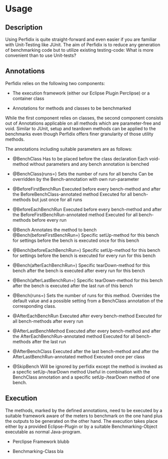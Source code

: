 <!--
~~
~~ Copyright (c) 2011, University of Konstanz, Distributed Systems Group
~~ All rights reserved.
~~
~~ Redistribution and use in source and binary forms, with or without
~~ modification, are permitted provided that the following conditions are met:
~~     * Redistributions of source code must retain the above copyright
~~       notice, this list of conditions and the following disclaimer.
~~     * Redistributions in binary form must reproduce the above copyright
~~       notice, this list of conditions and the following disclaimer in the
~~       documentation and/or other materials provided with the distribution.
~~     * Neither the name of the University of Konstanz nor the
~~       names of its contributors may be used to endorse or promote products
~~       derived from this software without specific prior written permission.
~~
~~ THIS SOFTWARE IS PROVIDED BY THE COPYRIGHT HOLDERS AND CONTRIBUTORS "AS IS" AND
~~ ANY EXPRESS OR IMPLIED WARRANTIES, INCLUDING, BUT NOT LIMITED TO, THE IMPLIED
~~ WARRANTIES OF MERCHANTABILITY AND FITNESS FOR A PARTICULAR PURPOSE ARE
~~ DISCLAIMED. IN NO EVENT SHALL <COPYRIGHT HOLDER> BE LIABLE FOR ANY
~~ DIRECT, INDIRECT, INCIDENTAL, SPECIAL, EXEMPLARY, OR CONSEQUENTIAL DAMAGES
~~ (INCLUDING, BUT NOT LIMITED TO, PROCUREMENT OF SUBSTITUTE GOODS OR SERVICES;
~~ LOSS OF USE, DATA, OR PROFITS; OR BUSINESS INTERRUPTION) HOWEVER CAUSED AND
~~ ON ANY THEORY OF LIABILITY, WHETHER IN CONTRACT, STRICT LIABILITY, OR TORT
~~ (INCLUDING NEGLIGENCE OR OTHERWISE) ARISING IN ANY WAY OUT OF THE USE OF THIS
~~ SOFTWARE, EVEN IF ADVISED OF THE POSSIBILITY OF SUCH DAMAGE.
~~
-->

Usage
==========

Description
--------

Using Perfidix is quite straight-forward and even easier if you are familiar with Unit-Testing like JUnit.
The aim of Perfidix is to reduce any generation of benchmarking code but to utilize existing testing-code:
What is more convenient than to use Unit-tests?

Annotations
----------

Perfidix relies on the following two components:

* The execution framework (either our Eclipse Plugin Perclipse) or a container class

* Annotations for methods and classes to be benchmarked

While the first component relies on classes, the second component consists out of Annotations 
applicable on all methods which are parameter-free and void. Similar to JUnit, setup and teardown methods
can be applied to the benchmarks even though Perfidix offers finer granularity of those utility methods.

The annotations including suitable parameters are as follows:

* @BenchClass
 Has to be placed before the class declaration
Each void-method without parameters and any bench annotation is benched

* @BenchClass(runs=)
 Sets the number of runs for all benchs
Can be overridden by the Bench-annotation with own run-parameter

* @BeforeFirstBenchRun
Executed before every bench-method and after the BeforeBenchClass-annotated method
Executed for all bench-methods but just once for all runs

* @BeforeEachBenchRun
 Executed before every bench-method and after the BeforeFirstBenchRun-annotated method
 Executed for all bench-methods before every run

* @Bench
Annotates the method to bench
@Bench(beforeFirstBenchRun=)
Specific setUp-method for this bench for settings before the bench
is executed once for this bench

* @Bench(beforeEachBenchRun=)
Specific setUp-method for this bench for settings before the bench
is executed for every run for this bench

* @Bench(afterEachBenchRun=)
Specific tearDown-method for this bench after the bench
is executed after every run for this bench

* @Bench(afterLastBenchRun=)
Specific tearDown-method for this bench after the bench
is executed after the last run of this bench

* @Bench(runs=)
Sets the number of runs for this method.
Overrides the default value and a possible setting from a BenchClass annotation of the corresponding class.

* @AfterEachBenchRun
Executed after every bench-method
Executed for all bench-methods after every run

* @AfterLastBenchMethod
Executed after every bench-method and after the AfterEachBenchRun-annotated method
Executed for all bench-methods after the last run

* @AfterBenchClass
Executed after the last bench-method and after the AfterLastBenchRun-annotated method
Executed once per class

* @SkipBench
Will be ignored by perfidix except the method is invoked as a specfic setUp-/tearDown method
Useful in combination with the BenchClass annotation and a specific setUp-/tearDown method of one bench.

Execution
----------

The methods, marked by the defined annotations, need to be executed by a suitable framework aware of the meters to benchmark on the one hand plus the outputs to be generated on the other hand. The execution takes place either by a provided Eclipse-Plugin or by a suitable Benchmarking-Object executable as normal Java-program.

* Perclipse Framework
blubb

* Benchmarking-Class
bla

 
